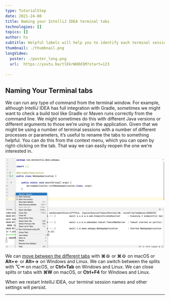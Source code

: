 ```yaml
---
type: TutorialStep
date: 2021-24-08
title: Naming your IntelliJ IDEA terminal tabs
technologies: []
topics: []
author: hs
subtitle: Helpful labels will help you to identify each terminal session at a glance
thumbnail: ./thumbnail.png
longVideo:
  poster: ./poster_long.png
  url:  https://youtu.be/tlEkrWU0d1M?start=123

---
```

## Naming Your Terminal tabs
We can run any type of command from the terminal window. For example, although IntelliJ IDEA has full integration with Gradle, sometimes we might want to check a build tool like Gradle or Maven runs correctly from the command line. We might sometimes do this with different Java versions or different arguments to those we’re using in the application. Given that we might be using a number of terminal sessions with a number of different processes or parameters, it’s useful to rename the tabs to something helpful. You can do this from the context menu, which you can open by right-clicking on the tab. That way we can easily reopen the one we’re interested in.

![Rename Terminal Tab](rename-tab.png)

We can [move between the different tabs](https://www.jetbrains.com/help/idea/terminal-emulator.html#new_session) with **⌘⇧** or **⌘⇧** on macOS or **Alt+←** or **Alt+→** on Windows and Linux. We can switch between the splits with **⌥⇥** on macOS, or **Ctrl+Tab** on Windows and Linux. We can close splits or tabs with **⌘W** on macOS, or **Ctrl+F4** for Windows and Linux.

When we restart IntelliJ IDEA, our terminal session names and other settings will persist.

---


